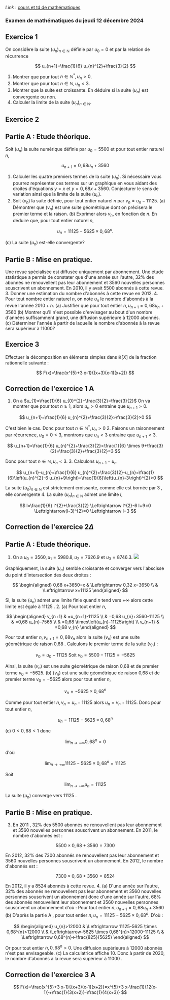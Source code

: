 <script
  src="https://cdn.mathjax.org/mathjax/latest/MathJax.js?config=TeX-AMS-MML_HTMLorMML"
  type="text/javascript">
</script>


*Link* : [cours et td de mathématiques](https://bit.ly/antoine-gere-istom-maths)


### Examen de mathématiques du jeudi 12 décembre 2024 

## Exercice 1

On considère la suite $\left(u_{n}\right)_{n \in \mathbb{N}}$ définie par $u_{0}=0$ et par la relation de récurrence

$$
u_{n+1}=\frac{1}{6} u_{n}^{2}+\frac{3}{2}
$$

1. Montrer que pour tout $n \in \mathbb{N}^{*}, u_{n}>0$.
2. Montrer que pour tout $n \in \mathbb{N}, u_{n}<3$.
3. Montrer que la suite est croissante. En déduire si la suite $\left(u_{n}\right)$ est convergente ou non.
4. Calculer la limite de la suite $\left(u_{n}\right)_{n \in \mathbb{N}}$.

## Exercice 2

## Partie A : Etude théorique.

Soit $\left(u_{n}\right)$ la suite numérique définie par $u_{0}=5500$ et pour tout entier naturel $n$,

$$
u_{n+1}=0,68 u_{n}+3560
$$

1. Calculer les quatre premiers termes de la suite $\left(u_{n}\right)$. Si nécessaire vous pourrez représenter ces termes sur un graphique en vous aidant des droites d'équations $y=x$ et $y=0,68 x+3560$. Conjecturer le sens de variation ainsi que la limite de la suite $\left(u_{n}\right)$.
2. Soit $\left(v_{n}\right)$ la suite définie, pour tout entier naturel $n$ par $v_{n}=u_{n}-11125$.
(a) Démontrer que $\left(v_{n}\right)$ est une suite géométrique dont on précisera le premier terme et la raison.
(b) Exprimer alors $v_{n}$, en fonction de $n$. En déduire que, pour tout entier naturel $n$,

$$
u_{n}=11125-5625 \times 0,68^{n} .
$$

(c) La suite $\left(u_{n}\right)$ est-elle convergente?

## Partie B : Mise en pratique.

Une revue spécialisée est diffusée uniquement par abonnement. Une étude statistique a permis de constater que d'une année sur l'autre, $32 \%$ des abonnés ne renouvellent pas leur abonnement et 3560 nouvelles personnes souscrivent un abonnement. En 2010, il y avait 5500 abonnés à cette revue.
3. Donner une estimation du nombre d'abonnés à cette revue en 2012.
4. Pour tout nombre entier naturel $n$, on note $u_{n}$ le nombre d'abonnés à la revue l'année $2010+n$.
(a) Justifier que pour tout entier $n, u_{n+1}=0,68 u_{n}+3560$
(b) Montrer qu'il n'est possible d'envisager au bout d'un nombre d'années suffisamment grand, une diffusion supérieure à 12000 abonnés.
(c) Déterminer l'année à partir de laquelle le nombre d'abonnés à la revue sera supérieur à 11000?

## Exercice 3

Effectuer la décomposition en éléments simples dans $\mathbb{R}[X]$ de la fraction rationnelle suivante :

$$
F(x)=\frac{x^{5}+3 x-1}{(x+3)(x-1)(x+2)}
$$

## Correction de l'exercice 1 A

1. On a $u_{1}=\frac{1}{6} u_{0}^{2}+\frac{3}{2}=\frac{3}{2}$ On va montrer que pour tout $n \geq 1$, alors $u_{n}>0$ entraine que $u_{n+1}>0$.

$$
u_{n+1}=\frac{1}{6} u_{n}^{2}+\frac{3}{2}>\frac{3}{2}>0
$$

C'est bien le cas. Donc pour tout $n \in \mathbb{N}^{*}, u_{n}>0$
2. Faisons un raisonnement par récurrence, $u_{0}=0<3$, montrons que $u_{n}<3$ entraine que $u_{n+1}<3$.

$$
u_{n+1}=\frac{1}{6} u_{n}^{2}+\frac{3}{2}<\frac{1}{6} \times 9+\frac{3}{2}=\frac{3}{2}+\frac{3}{2}=3
$$

Donc pour tout $n \in \mathbb{N}, u_{n}<3$.
3. Calculons $u_{n+1}-u_{n}$

$$
u_{n+1}-u_{n}=\frac{1}{6} u_{n}^{2}+\frac{3}{2}-u_{n}=\frac{1}{6}\left(u_{n}^{2}-6 u_{n}+9\right)=\frac{1}{6}\left(u_{n}-3\right)^{2}>0
$$

La suite $\left(u_{n}\right)_{n \in \mathbb{N}}$ est strictement croissante, comme elle est bornée par 3 , elle convergente
4. La suite $\left(u_{n}\right)_{n \in \mathbb{N}}$ admet une limite $l$,

$$
l=\frac{1}{6} l^{2}+\frac{3}{2} \Leftrightarrow l^{2}-6 l+9=0 \Leftrightarrow(l-3)^{2}=0 \Leftrightarrow l=3
$$

## Correction de l'exercice $2 \Delta$

## Partie A : Etude théorique.

1. On a $u_{0}=3560, u_{1}=5980.8, u_{2}=7626.9$ et $u_{3}=8746.3$.
![](https://cdn.mathpix.com/cropped/2024_12_13_4d0b47a19354ef4751dag-3.jpg?height=1060&width=1192&top_left_y=1660&top_left_x=472)

Graphiquement, la suite $\left(u_{n}\right)$ semble croissante et converger vers l'abscisse du point d'intersection des deux droites :

$$
\begin{aligned}
0,68 x+3650=x & \Leftrightarrow 0,32 x=3650 \\
& \Leftrightarrow x=11125
\end{aligned}
$$

Si, la suite $\left(u_{n}\right)$ admet une limite finie quand $n$ tend vers $+\infty$ alors cette limite est égale à 11125 .
2.
(a) Pour tout entier $n$,

$$
\begin{aligned}
v_{n+1} & =u_{n+1}-11125 \\
& =0,68 u_{n}+3560-11125 \\
& =0,68 u_{n}-7565 \\
& =0,68 \times\left(u_{n}-11125\right) \\
v_{n+1} & =0,68 v_{n}
\end{aligned}
$$

Pour tout entier $n, v_{n+1}=0,68 v_{n}$ alors la suite $\left(v_{n}\right)$ est une suite géométrique de raison 0,68 . Calculons le premier terme de la suite $\left(v_{n}\right)$ :

$$
v_{0}=u_{0}-11125 \text { Soit } v_{0}=5500-11125=-5625
$$

Ainsi, la suite $\left(v_{n}\right)$ est une suite géométrique de raison 0,68 et de premier terme $v_{0}=-5625$.
(b) $\left(v_{n}\right)$ est une suite géométrique de raison 0,68 et de premier terme $v_{0}=-5625$ alors pour tout entier $n$,

$$
v_{n}=-5625 \times 0,68^{n}
$$

Comme pour tout entier $n, v_{n}=u_{n}-11125$ alors $u_{n}=v_{n}+11125$.
Donc pour tout entier $n$,

$$
u_{n}=11125-5625 \times 0,68^{n}
$$

(c) $0<0,68<1$ donc

$$
\lim _{n \rightarrow+\infty} 0,68^{n}=0
$$

d'où

$$
\lim _{n \rightarrow+\infty} 11125-5625 \times 0,68^{n}=11125
$$

Soit

$$
\lim _{n \rightarrow+\infty} u_{n}=11125
$$

La suite $\left(u_{n}\right)$ converge vers 11125 .

## Partie B : Mise en pratique.

3. En 2011 , 32\% des 5500 abonnés ne renouvellent pas leur abonnement et 3560 nouvelles personnes souscrivent un abonnement. En 2011, le nombre d'abonnés est :

$$
5500 \times 0,68+3560=7300
$$

En 2012, 32\% des 7300 abonnés ne renouvellent pas leur abonnement et 3560 nouvelles personnes souscrivent un abonnement. En 2012, le nombre d'abonnés est :

$$
7300 \times 0,68+3560=8524
$$

En 2012, il y a 8524 abonnés à cette revue.
4.
(a) D'une année sur l'autre, $32 \%$ des abonnés ne renouvellent pas leur abonnement et 3560 nouvelles personnes souscrivent un abonnement donc d'une année sur l'autre, $68 \%$ des abonnés renouvellent leur abonnement et 3560 nouvelles personnes souscrivent un abonnement d'où :
Pour tout entier $n, u_{n+1}=0,68 u_{n}+3560$
(b) D'après la partie A , pour tout entier $n, u_{n}=11125-5625 \times 0,68^{n}$. D'où :

$$
\begin{aligned}
u_{n}>12000 & \Leftrightarrow 11125-5625 \times 0,68^{n}>12000 \\
& \Leftrightarrow-5625 \times 0,68^{n}>12000-11125 \\
& \Leftrightarrow 0,68^{n}<-\frac{825}{5625}
\end{aligned}
$$

Or pour tout entier $n, 0,68^{n}>0$.
Une diffusion supérieure à 12000 abonnés n'est pas envisageable.
(c) La calculatrice affiche 10. Donc à partir de 2020, le nombre d'abonnés à la revue sera supérieur à 11000 .

## Correction de l'exercice 3 A

$$
F(x)=\frac{x^{5}+3 x-1}{(x+3)(x-1)(x+2)}=x^{5}+3 x-\frac{1}{12(x-1)}+\frac{1}{3(x+2)}-\frac{1}{4(x+3)}
$$

